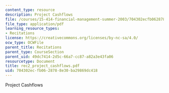 ```yaml
---
content_type: resource
description: Project Cashflows
file: /courses/15-414-financial-management-summer-2003/704302ecfb0628788e30ba29869dc418_rec2_project_cashflows.pdf
file_type: application/pdf
learning_resource_types:
- Recitations
license: https://creativecommons.org/licenses/by-nc-sa/4.0/
ocw_type: OCWFile
parent_title: Recitations
parent_type: CourseSection
parent_uid: 49dc7414-2d5c-66a7-cc87-a82a3e43fa06
resourcetype: Document
title: rec2_project_cashflows.pdf
uid: 704302ec-fb06-2878-8e30-ba29869dc418
---
```

Project Cashflows
